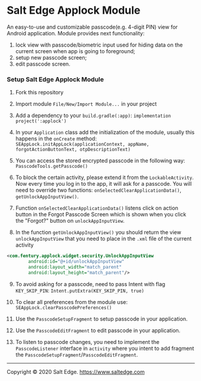 # Salt Edge Applock Module

An easy-to-use and customizable passcode(e.g. 4-digit PIN) view for Android application.
Module provides next functionality:
1) lock view with passcode/biometric input used for hiding data on the current screen when app is going to foreground;
2) setup new passcode screen;
3) edit passcode screen.

### Setup Salt Edge Applock Module
1. Fork this repository
2. Import module `File/New/Import Module...` in your project
3. Add a dependency to your `build.gradle(:app)`:
```implementation project(':applock')```
4. In your `Application` class add the initialization of the module, usually this happens in the `onCreate` method:
```SEAppLock.initAppLock(applicationContext, appName, forgotActionButtonText, otpDescriptionText)```

5. You can access the stored encrypted passcode in the following way:
```PasscodeTools.getPasscode()```

6. To block the certain activity, please extend it from the `LockableActivity`.
Now every time you log in to the app, it will ask for a passcode.
You will need to override two functions: `onSelectedClearApplicationData()`, `getUnlockAppInputView()`.

7. Function `onSelectedClearApplicationData()` listens click on action button in the Forgot Passcode Screen which is shown when you click the "Forgot?" button on `unlockAppInputView`.

8. In the function `getUnlockAppInputView()` you should return the view `unlockAppInputView` that you need to place in the `.xml` file of the current activity

```xml
<com.fentury.applock.widget.security.UnlockAppInputView
        android:id="@+id/unlockAppInputView"
        android:layout_width="match_parent"
        android:layout_height="match_parent"/>
```

9. To avoid asking for a passcode, need to pass Intent with flag `KEY_SKIP_PIN`:
```Intent.putExtra(KEY_SKIP_PIN, true)```

10. To clear all preferences from the module use:
```SEAppLock.clearPasscodePreferences()```

11. Use the `PasscodeSetupFragment` to setup passcode in your application.

12. Use the `PasscodeEditFragment` to edit passcode in your application.

13. To listen to passcode changes, you need to implement the `PasscodeListener` interface in `activity`
where you intent to add fragment the `PasscodeSetupFragment`/`PasscodeEditFragment`.

___
Copyright © 2020 Salt Edge. https://www.saltedge.com  
